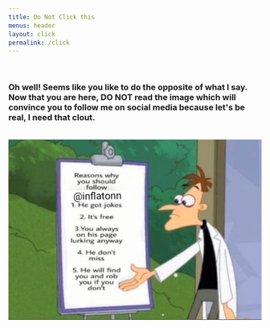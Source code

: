 ```yaml
---
title: Do Not Click this
menus: header
layout: click
permalink: /click
---
```


<br />
<h3 class="text-center">Oh well! Seems like you like to do the opposite of what I say. Now that you are here, DO NOT read the image which will convince you to follow me on social media because let's be real, I need that clout.</h3>
<br />
<img src="/assets/img/social.jpg" class="img-fluid">